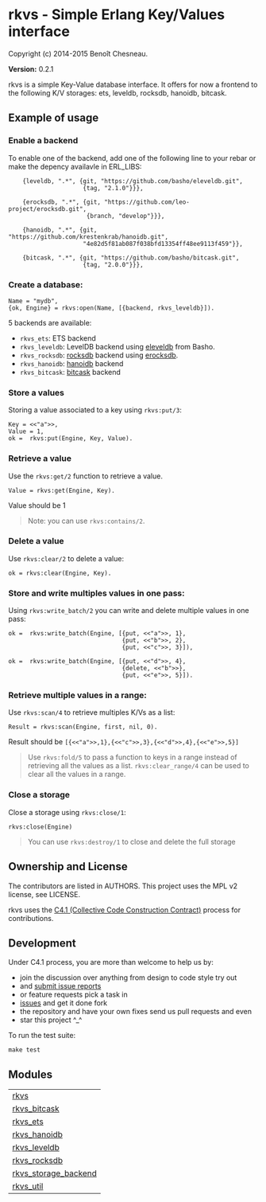 

# rkvs - Simple Erlang Key/Values interface #

Copyright (c) 2014-2015 Benoît Chesneau.

__Version:__ 0.2.1

rkvs is a simple Key-Value database interface. It offers for now a frontend to
the following K/V storages: ets, leveldb, rocksdb, hanoidb, bitcask.

## Example of usage

### Enable a backend

To enable one of the backend, add one of the following line to your rebar or
make the depency availavle in ERL_LIBS:

```
    {leveldb, ".*", {git, "https://github.com/basho/eleveldb.git",
                     {tag, "2.1.0"}}},

    {erocksdb, ".*", {git, "https://github.com/leo-project/erocksdb.git",
                      {branch, "develop"}}},

    {hanoidb, ".*", {git, "https://github.com/krestenkrab/hanoidb.git",
                     "4e82d5f81ab087f038bfd13354ff48ee9113f459"}},

    {bitcask, ".*", {git, "https://github.com/basho/bitcask.git",
                     {tag, "2.0.0"}}},
```

### Create a database:

```
Name = "mydb",
{ok, Engine} = rkvs:open(Name, [{backend, rkvs_leveldb}]).
```

5 backends are available:

- `rkvs_ets`: ETS backend
- `rkvs_leveldb`: LevelDB backend using [eleveldb](https://github.com/basho/eleveldb) from Basho.
- `rkvs_rocksdb`: [rocksdb](http://rocksdb.org) backend using
  [erocksdb](https://github.com/leo-project/erocksdb).
- `rkvs_hanoidb`: [hanoidb](https://github.com/krestenkrab/hanoidb) backend
- `rkvs_bitcask`: [bitcask](https://github.com/basho/bitcask) backend

### Store a values

Storing a value associated to a key using `rkvs:put/3`:

```
Key = <<"a">>,
Value = 1,
ok =  rkvs:put(Engine, Key, Value).
```

### Retrieve a value

Use the `rkvs:get/2` function to retrieve a value.

```
Value = rkvs:get(Engine, Key).
```

Value should be 1

> Note: you can use `rkvs:contains/2`.

### Delete a value

Use `rkvs:clear/2` to delete a value:

```
ok = rkvs:clear(Engine, Key).
```

### Store and write multiples values in one pass:

Using `rkvs:write_batch/2` you can write and delete multiple values in one
pass:

```
ok =  rkvs:write_batch(Engine, [{put, <<"a">>, 1},
                                {put, <<"b">>, 2},
                                {put, <<"c">>, 3}]),

ok =  rkvs:write_batch(Engine, [{put, <<"d">>, 4},
                                {delete, <<"b">>},
                                {put, <<"e">>, 5}]).
```

### Retrieve multiple values in a range:

Use `rkvs:scan/4` to retrieve multiples K/Vs as a list:

```
Result = rkvs:scan(Engine, first, nil, 0).
```

Result should be `[{<<"a">>,1},{<<"c">>,3},{<<"d">>,4},{<<"e">>,5}]`

> Use `rkvs:fold/5` to pass a function to keys in a range instead of retrieving
> all the values as a list. `rkvs:clear_range/4` can be used to clear all the
> values in a range.

### Close a storage

Close a storage using `rkvs:close/1`:

```
rkvs:close(Engine)
```

> You can use `rkvs:destroy/1` to close and delete the full storage

## Ownership and License

The contributors are listed in AUTHORS. This project uses the MPL v2
license, see LICENSE.

rkvs uses the [C4.1 (Collective Code Construction
Contract)](http://rfc.zeromq.org/spec:22) process for contributions.

## Development

Under C4.1 process, you are more than welcome to help us by:

* join the discussion over anything from design to code style try out
* and [submit issue reports](https://github.com/refuge/rkvs/issues/new)
* or feature requests pick a task in
* [issues](https://github.com/refuge/rkvs/issues) and get it done fork
* the repository and have your own fixes send us pull requests and even
* star this project ^_^

To  run the test suite:

```
make test
```



## Modules ##


<table width="100%" border="0" summary="list of modules">
<tr><td><a href="rkvs.md" class="module">rkvs</a></td></tr>
<tr><td><a href="rkvs_bitcask.md" class="module">rkvs_bitcask</a></td></tr>
<tr><td><a href="rkvs_ets.md" class="module">rkvs_ets</a></td></tr>
<tr><td><a href="rkvs_hanoidb.md" class="module">rkvs_hanoidb</a></td></tr>
<tr><td><a href="rkvs_leveldb.md" class="module">rkvs_leveldb</a></td></tr>
<tr><td><a href="rkvs_rocksdb.md" class="module">rkvs_rocksdb</a></td></tr>
<tr><td><a href="rkvs_storage_backend.md" class="module">rkvs_storage_backend</a></td></tr>
<tr><td><a href="rkvs_util.md" class="module">rkvs_util</a></td></tr></table>

